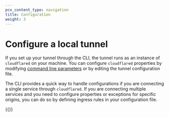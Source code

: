 ```yaml
---
pcx_content_type: navigation
title: Configuration
weight: 3
---
```


# Configure a local tunnel

If you set up your tunnel through the CLI, the tunnel runs as an instance of `cloudflared` on your machine.  You can configure `cloudflared` properties by modifying [command line parameters](/cloudflare-one/connections/connect-apps/install-and-setup/tunnel-guide/local/local-management/arguments/) or by editing the tunnel configuration file.

The CLI provides a quick way to handle configurations if you are connecting a single service through `cloudflared`. If you are connecting multiple services and you need to configure properties or exceptions for specific origins, you can do so by defining ingress rules in your configuration file.

{{<directory-listing>}}
